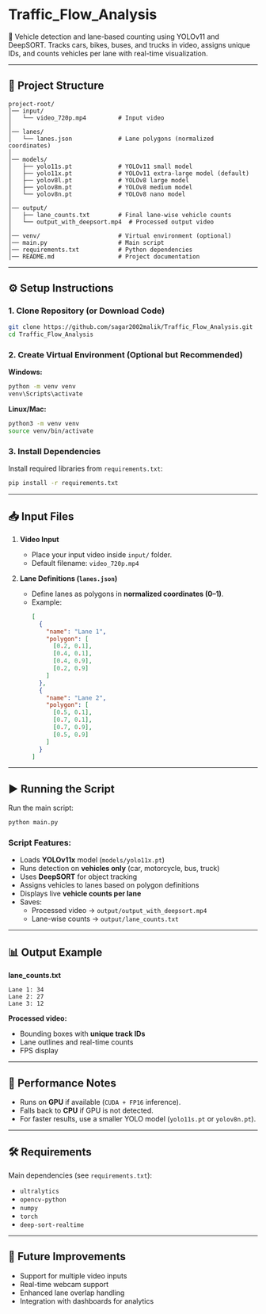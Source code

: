 # Traffic_Flow_Analysis
🚗 Vehicle detection and lane-based counting using YOLOv11 and DeepSORT. Tracks cars, bikes, buses, and trucks in video, assigns unique IDs, and counts vehicles per lane with real-time visualization.

---

## 📂 Project Structure

```
project-root/
│── input/
│   └── video_720p.mp4         # Input video
│
│── lanes/
│   └── lanes.json             # Lane polygons (normalized coordinates)
│
│── models/
│   ├── yolo11s.pt             # YOLOv11 small model
│   ├── yolo11x.pt             # YOLOv11 extra-large model (default)
│   ├── yolov8l.pt             # YOLOv8 large model
│   ├── yolov8m.pt             # YOLOv8 medium model
│   └── yolov8n.pt             # YOLOv8 nano model
│
│── output/
│   ├── lane_counts.txt        # Final lane-wise vehicle counts
│   └── output_with_deepsort.mp4  # Processed output video
│
│── venv/                      # Virtual environment (optional)
│── main.py                    # Main script
│── requirements.txt           # Python dependencies
│── README.md                  # Project documentation
```

---

## ⚙️ Setup Instructions

### 1. Clone Repository (or Download Code)
```bash
git clone https://github.com/sagar2002malik/Traffic_Flow_Analysis.git
cd Traffic_Flow_Analysis
```

### 2. Create Virtual Environment (Optional but Recommended)
**Windows:**
```bash
python -m venv venv
venv\Scripts\activate
```

**Linux/Mac:**
```bash
python3 -m venv venv
source venv/bin/activate
```

### 3. Install Dependencies
Install required libraries from `requirements.txt`:
```bash
pip install -r requirements.txt
```

---

## 📥 Input Files

1. **Video Input**
   - Place your input video inside `input/` folder.
   - Default filename: `video_720p.mp4`

2. **Lane Definitions (`lanes.json`)**
   - Define lanes as polygons in **normalized coordinates (0–1)**.
   - Example:
     ```json
     [
       {
         "name": "Lane 1",
         "polygon": [
           [0.2, 0.1],
           [0.4, 0.1],
           [0.4, 0.9],
           [0.2, 0.9]
         ]
       },
       {
         "name": "Lane 2",
         "polygon": [
           [0.5, 0.1],
           [0.7, 0.1],
           [0.7, 0.9],
           [0.5, 0.9]
         ]
       }
     ]
     ```

---

## ▶️ Running the Script

Run the main script:
```bash
python main.py
```

### Script Features:
- Loads **YOLOv11x** model (`models/yolo11x.pt`)  
- Runs detection on **vehicles only** (car, motorcycle, bus, truck)  
- Uses **DeepSORT** for object tracking  
- Assigns vehicles to lanes based on polygon definitions  
- Displays live **vehicle counts per lane**  
- Saves:
  - Processed video → `output/output_with_deepsort.mp4`
  - Lane-wise counts → `output/lane_counts.txt`

---

## 📊 Output Example

**lane_counts.txt**
```
Lane 1: 34
Lane 2: 27
Lane 3: 12
```

**Processed video:**  
- Bounding boxes with **unique track IDs**
- Lane outlines and real-time counts
- FPS display

---

## 🚀 Performance Notes
- Runs on **GPU** if available (`CUDA + FP16` inference).  
- Falls back to **CPU** if GPU is not detected.  
- For faster results, use a smaller YOLO model (`yolo11s.pt` or `yolov8n.pt`).  

---

## 🛠️ Requirements

Main dependencies (see `requirements.txt`):
- `ultralytics`
- `opencv-python`
- `numpy`
- `torch`
- `deep-sort-realtime`

---

## 🎯 Future Improvements
- Support for multiple video inputs  
- Real-time webcam support  
- Enhanced lane overlap handling  
- Integration with dashboards for analytics  
